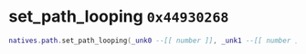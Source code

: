 # set_path_looping `0x44930268`

```lua
natives.path.set_path_looping(_unk0 --[[ number ]], _unk1 --[[ number ]])
```